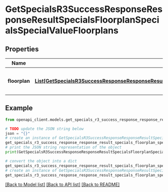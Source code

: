 # GetSpecialsR3SuccessResponseResponseResultSpecialsFloorplanSpecialsSpecialValueFloorplans


## Properties

Name | Type | Description | Notes
------------ | ------------- | ------------- | -------------
**floorplan** | [**List[GetSpecialsR3SuccessResponseResponseResultSpecialsFloorplanSpecialsSpecialValueFloorplansFloorplanInner]**](GetSpecialsR3SuccessResponseResponseResultSpecialsFloorplanSpecialsSpecialValueFloorplansFloorplanInner.md) | List of floorplans included in the special. | 

## Example

```python
from openapi_client.models.get_specials_r3_success_response_response_result_specials_floorplan_specials_special_value_floorplans import GetSpecialsR3SuccessResponseResponseResultSpecialsFloorplanSpecialsSpecialValueFloorplans

# TODO update the JSON string below
json = "{}"
# create an instance of GetSpecialsR3SuccessResponseResponseResultSpecialsFloorplanSpecialsSpecialValueFloorplans from a JSON string
get_specials_r3_success_response_response_result_specials_floorplan_specials_special_value_floorplans_instance = GetSpecialsR3SuccessResponseResponseResultSpecialsFloorplanSpecialsSpecialValueFloorplans.from_json(json)
# print the JSON string representation of the object
print(GetSpecialsR3SuccessResponseResponseResultSpecialsFloorplanSpecialsSpecialValueFloorplans.to_json())

# convert the object into a dict
get_specials_r3_success_response_response_result_specials_floorplan_specials_special_value_floorplans_dict = get_specials_r3_success_response_response_result_specials_floorplan_specials_special_value_floorplans_instance.to_dict()
# create an instance of GetSpecialsR3SuccessResponseResponseResultSpecialsFloorplanSpecialsSpecialValueFloorplans from a dict
get_specials_r3_success_response_response_result_specials_floorplan_specials_special_value_floorplans_from_dict = GetSpecialsR3SuccessResponseResponseResultSpecialsFloorplanSpecialsSpecialValueFloorplans.from_dict(get_specials_r3_success_response_response_result_specials_floorplan_specials_special_value_floorplans_dict)
```
[[Back to Model list]](../README.md#documentation-for-models) [[Back to API list]](../README.md#documentation-for-api-endpoints) [[Back to README]](../README.md)



